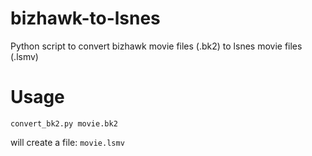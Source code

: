 # bizhawk-to-lsnes
Python script to convert bizhawk movie files (.bk2) to lsnes movie files (.lsmv)

# Usage
```convert_bk2.py movie.bk2```

will create a file: ```movie.lsmv```
